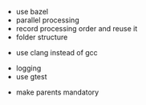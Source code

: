 
- use bazel
- parallel processing
- record processing order and reuse it
- folder structure
* use clang instead of gcc
- logging
- use gtest
* make parents mandatory
